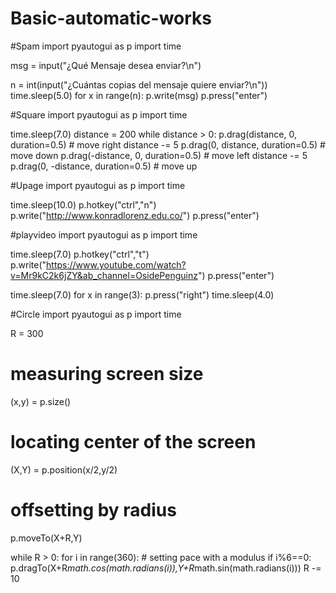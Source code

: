# Basic-automatic-works

#Spam
import pyautogui as p
import time

msg = input("¿Qué Mensaje desea enviar?\n")

n = int(input("¿Cuántas copias del mensaje quiere enviar?\n"))
time.sleep(5.0)
for x in range(n):
    p.write(msg)
    p.press("enter")
    
    
#Square
import pyautogui as p
import time

time.sleep(7.0)
distance = 200
while distance > 0:
    p.drag(distance, 0, duration=0.5)   # move right
    distance -= 5
    p.drag(0, distance, duration=0.5)   # move down
    p.drag(-distance, 0, duration=0.5)  # move left
    distance -= 5
    p.drag(0, -distance, duration=0.5)  # move up
    

#Upage
import pyautogui as p
import time

time.sleep(10.0)
p.hotkey("ctrl","n")
p.write("http://www.konradlorenz.edu.co/")
p.press("enter")

#playvideo
import pyautogui as p
import time

time.sleep(7.0)
p.hotkey("ctrl","t")
p.write("https://www.youtube.com/watch?v=Mr9kC2k6jZY&ab_channel=OsidePenguinz")
p.press("enter")

time.sleep(7.0)
for x in range(3):
    p.press("right")
    time.sleep(4.0)
    
#Circle
import pyautogui as p
import time

R = 300
# measuring screen size
(x,y) = p.size()
# locating center of the screen 
(X,Y) = p.position(x/2,y/2)
# offsetting by radius 
p.moveTo(X+R,Y)

while R > 0:
    for i in range(360):
        # setting pace with a modulus 
        if i%6==0:
            p.dragTo(X+R*math.cos(math.radians(i)),Y+R*math.sin(math.radians(i)))
    R -= 10
